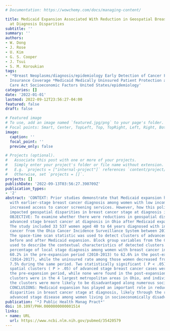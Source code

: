 ```yaml
---
# Documentation: https://wowchemy.com/docs/managing-content/

title: Medicaid Expansion Associated With Reduction in Geospatial Breast Cancer Stage
  at Diagnosis Disparities
subtitle: ''
summary: ''
authors:
- W. Dong
- J. Rose
- U. Kim
- G. S. Cooper
- J. Tsui
- S. M. Koroukian
tags:
- '*Breast Neoplasms/diagnosis/epidemiology Early Detection of Cancer Female Humans
  Insurance Coverage *Medicaid Medically Uninsured Patient Protection and Affordable
  Care Act Socioeconomic Factors United States/epidemiology'
categories: []
date: '2022-01-01'
lastmod: 2022-09-12T23:56:27-04:00
featured: false
draft: false

# Featured image
# To use, add an image named `featured.jpg/png` to your page's folder.
# Focal points: Smart, Center, TopLeft, Top, TopRight, Left, Right, BottomLeft, Bottom, BottomRight.
image:
  caption: ''
  focal_point: ''
  preview_only: false

# Projects (optional).
#   Associate this post with one or more of your projects.
#   Simply enter your project's folder or file name without extension.
#   E.g. `projects = ["internal-project"]` references `content/project/deep-learning/index.md`.
#   Otherwise, set `projects = []`.
projects: []
publishDate: '2022-09-13T03:56:27.390709Z'
publication_types:
- '2'
abstract: 'CONTEXT: Prior studies demonstrate that Medicaid expansion has been associated
  with earlier-stage breast cancer diagnosis among women with low income, likely through
  increased access to cancer screening services. However, how this policy change has
  impacted geospatial disparities in breast cancer stage at diagnosis is unclear.
  OBJECTIVE: To examine whether there were reductions in geospatial disparities in
  advanced stage breast cancer at diagnosis in Ohio after Medicaid expansion. DESIGN:
  The study included 33 537 women aged 40 to 64 years diagnosed with invasive breast
  cancer from the Ohio Cancer Incidence Surveillance System between 2010 and 2017.
  The space-time scan statistic was used to detect clusters of advanced stage at diagnosis
  before and after Medicaid expansion. Block group variables from the Census were
  used to describe the contextual characteristics of detected clusters. RESULTS: The
  percentage of local stage diagnosis among women with breast cancer increased from
  60.2% in the pre-expansion period (2010-2013) to 62.6% in the post-expansion period
  (2014-2017), while the uninsured rate among those women decreased from 13.7% to
  7.5% during the same period. Two statistically significant ( P < .05) and 6 nonsignificant
  spatial clusters ( P > .05) of advanced stage breast cancer cases were found in
  the pre-expansion period, while none were found in the post-expansion period. These
  clusters were in the 4 largest metropolitan areas in Ohio, and individuals inside
  the clusters were more likely to be disadvantaged along numerous socioeconomic factors.
  CONCLUSIONS: Medicaid expansion has played an important role in reducing geospatial
  disparities in breast cancer stage at diagnosis, likely through the reduction of
  advanced stage disease among women living in socioeconomically disadvantaged communities.'
publication: '*J Public Health Manag Pract*'
doi: 10.1097/PHH.0000000000001514
links:
- name: URL
  url: https://www.ncbi.nlm.nih.gov/pubmed/35420579
---
```

